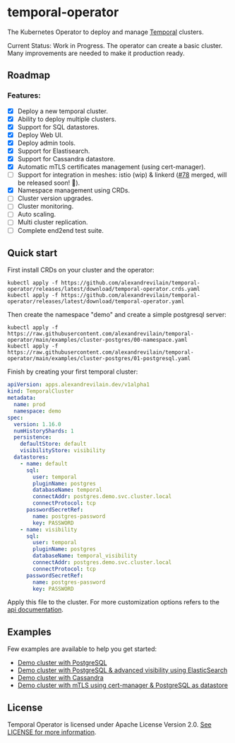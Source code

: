 # temporal-operator

The Kubernetes Operator to deploy and manage [Temporal](https://temporal.io/) clusters.

Current Status: Work in Progress. The operator can create a basic cluster. Many improvements are needed to make it production ready.

## Roadmap

### Features:
- [x] Deploy a new temporal cluster.
- [x] Ability to deploy multiple clusters.
- [x] Support for SQL datastores.
- [x] Deploy Web UI.
- [x] Deploy admin tools.
- [x] Support for Elastisearch.
- [x] Support for Cassandra datastore.
- [x] Automatic mTLS certificates management (using cert-manager).
- [ ] Support for integration in meshes: istio (wip) & linkerd ([#78](https://github.com/alexandrevilain/temporal-operator/pull/78) merged, will be released soon! 🎉).
- [x] Namespace management using CRDs.
- [ ] Cluster version upgrades.
- [ ] Cluster monitoring.
- [ ] Auto scaling.
- [ ] Multi cluster replication.
- [ ] Complete end2end test suite.

## Quick start

First install CRDs on your cluster and the operator:

```
kubectl apply -f https://github.com/alexandrevilain/temporal-operator/releases/latest/download/temporal-operator.crds.yaml
kubectl apply -f https://github.com/alexandrevilain/temporal-operator/releases/latest/download/temporal-operator.yaml
```

Then create the namespace "demo" and create a simple postgresql server:

```
kubectl apply -f https://raw.githubusercontent.com/alexandrevilain/temporal-operator/main/examples/cluster-postgres/00-namespace.yaml
kubectl apply -f https://raw.githubusercontent.com/alexandrevilain/temporal-operator/main/examples/cluster-postgres/01-postgresql.yaml
```

Finish by creating your first temporal cluster:
```yaml
apiVersion: apps.alexandrevilain.dev/v1alpha1
kind: TemporalCluster
metadata:
  name: prod
  namespace: demo
spec:
  version: 1.16.0
  numHistoryShards: 1
  persistence:
    defaultStore: default
    visibilityStore: visibility
  datastores:
    - name: default
      sql:
        user: temporal
        pluginName: postgres
        databaseName: temporal
        connectAddr: postgres.demo.svc.cluster.local
        connectProtocol: tcp
      passwordSecretRef:
        name: postgres-password
        key: PASSWORD
    - name: visibility
      sql:
        user: temporal
        pluginName: postgres
        databaseName: temporal_visibility
        connectAddr: postgres.demo.svc.cluster.local
        connectProtocol: tcp
      passwordSecretRef:
        name: postgres-password
        key: PASSWORD
```

Apply this file to the cluster.
For more customization options refers to the [api documentation](https://github.com/alexandrevilain/temporal-operator/blob/main/docs/api/v1alpha1.md).

## Examples

Few examples are available to help you get started:
- [Demo cluster with PostgreSQL](https://github.com/alexandrevilain/temporal-operator/blob/main/examples/cluster-postgres)
- [Demo cluster with PostgreSQL & advanced visibility using ElasticSearch](https://github.com/alexandrevilain/temporal-operator/blob/main/examples/cluster-postgres-es)
- [Demo cluster with Cassandra](https://github.com/alexandrevilain/temporal-operator/blob/main/examples/cluster-cassandra)
- [Demo cluster with mTLS using cert-manager & PostgreSQL as datastore](https://github.com/alexandrevilain/temporal-operator/blob/main/examples/cluster-mtls)

## License

Temporal Operator is licensed under Apache License Version 2.0. [See LICENSE for more information](https://github.com/alexandrevilain/temporal-operator/blob/main/LICENSE).
